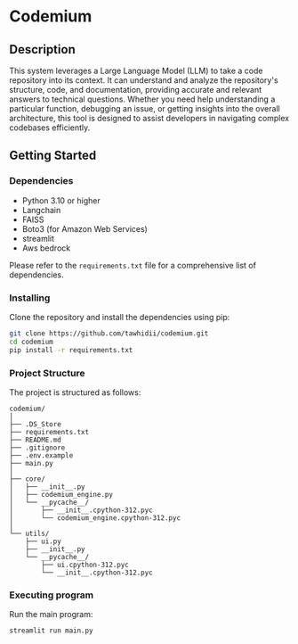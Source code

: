 # Codemium

## Description

This system leverages a Large Language Model (LLM) to take a code repository into its context. It can understand and analyze the repository's structure, code, and documentation, providing accurate and relevant answers to technical questions. Whether you need help understanding a particular function, debugging an issue, or getting insights into the overall architecture, this tool is designed to assist developers in navigating complex codebases efficiently.






## Getting Started

### Dependencies

* Python 3.10 or higher
* Langchain
* FAISS
* Boto3 (for Amazon Web Services)
* streamlit
* Aws bedrock

Please refer to the `requirements.txt` file for a comprehensive list of dependencies.

### Installing

Clone the repository and install the dependencies using pip:

```bash
git clone https://github.com/tawhidii/codemium.git
cd codemium
pip install -r requirements.txt
```
### Project Structure
The project is structured as follows:
```
codemium/
│
├── .DS_Store
├── requirements.txt
├── README.md
├── .gitignore
├── .env.example
├── main.py
│
├── core/
│   ├── __init__.py
│   ├── codemium_engine.py
│   └── __pycache__/
│       ├── __init__.cpython-312.pyc
│       └── codemium_engine.cpython-312.pyc
│
└── utils/
    ├── ui.py
    ├── __init__.py
    └── __pycache__/
        ├── ui.cpython-312.pyc
        └── __init__.cpython-312.pyc
```

### Executing program
Run the main program:

```python
streamlit run main.py

```

